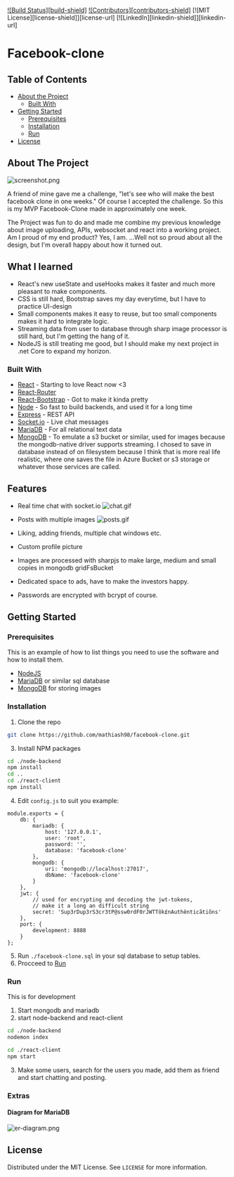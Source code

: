 <!-- PROJECT SHIELDS -->
[![Build Status][build-shield]]()
[![Contributors][contributors-shield]]()
[![MIT License][license-shield]][license-url]
[![LinkedIn][linkedin-shield]][linkedin-url]



# Facebook-clone



<!-- TABLE OF CONTENTS -->
## Table of Contents

* [About the Project](#about-the-project)
  * [Built With](#built-with)
* [Getting Started](#getting-started)
  * [Prerequisites](#prerequisites)
  * [Installation](#installation)
  * [Run](#run)
* [License](#license)



<!-- ABOUT THE PROJECT -->
## About The Project

![screenshot.png]

A friend of mine gave me a challenge, "let's see who will make the best facebook clone in one weeks." Of course I accepted the challenge. So this is my MVP Facebook-Clone made in approximately one week.

The Project was fun to do and made me combine my previous knowledge about image uploading, APIs, websocket and react into a working project. Am I proud of my end product? Yes, I am. ...Well not so proud about all the design, but I'm overall happy about how it turned out.

## What I learned
- React's new useState and useHooks makes it faster and much more pleasant to make components.
- CSS is still hard, Bootstrap saves my day everytime, but I have to practice UI-design
- Small components makes it easy to reuse, but too small components makes it hard to integrate logic.
- Streaming data from user to database through sharp image processor is still hard, but I'm getting the hang of it.
- NodeJS is still treating me good, but I should make my next project in .net Core to expand my horizon.

### Built With
* [React](https://reactjs.org/) - Starting to love React now <3
* [React-Router](https://reacttraining.com/react-router/)
* [React-Bootstrap](https://react-bootstrap.github.io/) - Got to make it kinda pretty
* [Node](https://nodejs.org/en/) - So fast to build backends, and used it for a long time
* [Express](https://expressjs.com/) - REST API
* [Socket.io](https://socket.io/) - Live chat messages
* [MariaDB](https://mariadb.org/) - For all relational text data
* [MongoDB](https://mongodb.org/) - To emulate a s3 bucket or similar, used for images because the mongodb-native driver supports streaming. I chosed to save in database instead of on filesystem because I think that is more real life realistic, where one saves the file in Azure Bucket or s3 storage or whatever those services are called.

## Features
- Real time chat with socket.io
![chat.gif]

- Posts with multiple images
![posts.gif]

- Liking, adding friends, multiple chat windows etc.
- Custom profile picture
- Images are processed with sharpjs to make large, medium and small copies in mongodb gridFsBucket
- Dedicated space to ads, have to make the investors happy.
- Passwords are encrypted with bcrypt of course.

<!-- GETTING STARTED -->
## Getting Started

### Prerequisites

This is an example of how to list things you need to use the software and how to install them.
* [NodeJS](https://nodejs.org/en/)
* [MariaDB](https://downloads.mariadb.org/) or similar sql database
* [MongoDB](https://www.mongodb.com/download-center/community) for storing images

### Installation

1. Clone the repo
```sh
git clone https://github.com/mathiash98/facebook-clone.git
```
3. Install NPM packages
```sh
cd ./node-backend
npm install
cd ..
cd ./react-client
npm install
```
4. Edit `config.js` to suit you example:
```JS
module.exports = {
    db: {
        mariadb: {
            host: '127.0.0.1',
            user: 'root',
            password: '',
            database: 'facebook-clone'
        },
        mongodb: {
            uri: 'mongodb://localhost:27017',
            dbName: 'facebook-clone'
        }
    },
    jwt: {
        // used for encrypting and decoding the jwt-tokens,
        // make it a long an difficult string
        secret: 'Sup3rDup3rS3cr3tP@ssw0rdF0rJWTTôk£nAuthênticãtiõns'
    },
    port: {
        development: 8888
    }
};
```
5. Run `./facebook-clone.sql` in your sql database to setup tables.
6. Procceed to [Run](#run)

### Run
This is for development
1. Start mongodb and mariadb
2. start node-backend and react-client
```sh
cd ./node-backend
nodemon index
```
```sh
cd ./react-client
npm start
```
3. Make some users, search for the users you made, add them as friend and start chatting and posting.

### Extras
#### Diagram for MariaDB
![er-diagram.png]

<!-- LICENSE -->
## License
Distributed under the MIT License. See `LICENSE` for more information.


<!-- MARKDOWN LINKS & IMAGES -->
[screenshot.png]: ./screenshot.png
[chat.gif]: ./chat.gif
[posts.gif]: ./posts.gif
[er-diagram.png]: ./er-diagram.png
